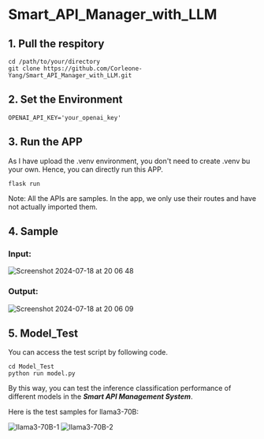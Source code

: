 # Smart_API_Manager_with_LLM
## 1. Pull the respitory
```
cd /path/to/your/directory  
git clone https://github.com/Corleone-Yang/Smart_API_Manager_with_LLM.git
```
## 2. Set the Environment
```
OPENAI_API_KEY='your_openai_key'
```

## 3. Run the APP
As I have upload the .venv environment, you don't need to create .venv bu your own.
Hence, you can directly run this APP.
```
flask run
```
Note: All the APIs are samples. In the app, we only use their routes and have not actually imported them.

## 4. Sample
### Input:
![Screenshot 2024-07-18 at 20 06 48](https://github.com/user-attachments/assets/5093a713-0dc9-4aa8-8aaa-e6e7021bd5d7)

### Output:
![Screenshot 2024-07-18 at 20 06 09](https://github.com/user-attachments/assets/3d94af0a-c102-4fc0-831c-22d7f1d45bcf)

## 5. Model_Test
You can access the test script by following code.
```
cd Model_Test
python run model.py
```
By this way, you can test the inference classification performance of different models in the ***Smart API Management System***.

Here is the test samples for llama3-70B:

![llama3-70B-1](https://github.com/user-attachments/assets/f94b4eb6-8883-49f6-b5f1-3c0618371545)
![llama3-70B-2](https://github.com/user-attachments/assets/cf01e2f6-7205-41f1-b302-ff91c032cdbb)
